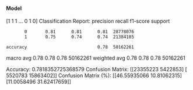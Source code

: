 #### Model
[1 1 1 ... 0 1 0]
Classification Report:
              precision    recall  f1-score   support

           0       0.81      0.81      0.81  28778076
           1       0.75      0.74      0.74  21384185

    accuracy                           0.78  50162261
   macro avg       0.78      0.78      0.78  50162261
weighted avg       0.78      0.78      0.78  50162261

Accuracy: 0.7818352725368579
Confusion Matrix:
[[23355223  5422853]
 [ 5520783 15863402]]
Confusion Matrix (%):
[[46.55935066 10.81062315]
 [11.0058496  31.62417659]]

